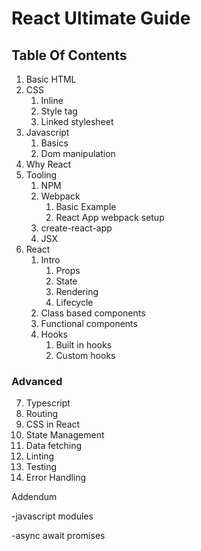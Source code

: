 # React Ultimate Guide

## Table Of Contents

1.  Basic HTML
2.  CSS
    1.  Inline
    2.  Style tag
    3.  Linked stylesheet
3.  Javascript
    1.  Basics
    2.  Dom manipulation
4.  Why React
5.  Tooling
    1.  NPM
    2.  Webpack
        1.  Basic Example
        2.  React App webpack setup
    3.  create-react-app
    4.  JSX
6.  React
    1.  Intro
        1.  Props
        2.  State
        3.  Rendering
        4.  Lifecycle
    2.  Class based components
    3.  Functional components
    4.  Hooks
        1.  Built in hooks
        2.  Custom hooks
### Advanced
7.  Typescript
8.  Routing
9.  CSS in React
10. State Management
11. Data fetching
12. Linting
13. Testing
14. Error Handling

Addendum

-javascript modules

-async await promises